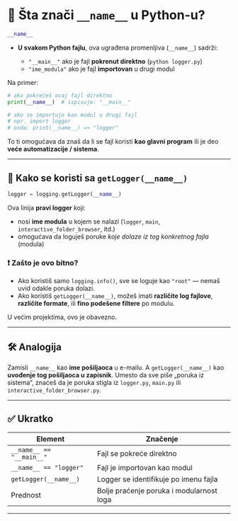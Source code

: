 # 📌 Šta znači `__name__` u Python-u?

```python
__name__
```

* **U svakom Python fajlu**, ova ugrađena promenljiva (`__name__`) sadrži:

  * `"__main__"` ako je fajl **pokrenut direktno** (`python logger.py`)
  * `"ime_modula"` ako je fajl **importovan** u drugi modul

Na primer:

```python
# ako pokrećeš ovaj fajl direktno
print(__name__)  # ispisuje: "__main__"

# ako se importuje kao modul u drugi fajl
# npr. import logger
# onda: print(__name__) => "logger"
```

To ti omogućava da znaš da li se fajl koristi **kao glavni program** ili je deo **veće automatizacije / sistema**.

---

## 🧠 Kako se koristi sa `getLogger(__name__)`

```python
logger = logging.getLogger(__name__)
```

Ova linija **pravi logger** koji:

* nosi **ime modula** u kojem se nalazi (`logger`, `main`, `interactive_folder_browser`, itd.)
* omogućava da loguješ poruke *koje dolaze iz tog konkretnog fajla* (modula)

### ❗ Zašto je ovo bitno?

* Ako koristiš samo `logging.info()`, sve se loguje kao `"root"` — nemaš uvid odakle poruka dolazi.
* Ako koristiš `getLogger(__name__)`, možeš imati **različite log fajlove**, **različite formate**, ili **fino podešene filtere** po modulu.

U većim projektima, ovo je obavezno.

---

## 🛠️ Analogija

Zamisli `__name__` kao **ime pošiljaoca** u e-mailu.
A `getLogger(__name__)` kao **uvođenje tog pošiljaoca u zapisnik**. Umesto da sve piše „poruka iz sistema“, znaćeš da je poruka stigla iz `logger.py`, `main.py` ili `interactive_folder_browser.py`.

---

## ✅ Ukratko

| Element                  | Značenje                                 |
| ------------------------ | ---------------------------------------- |
| `__name__ == "__main__"` | Fajl se pokreće direktno                 |
| `__name__ == "logger"`   | Fajl je importovan kao modul             |
| `getLogger(__name__)`    | Logger se identifikuje po imenu fajla    |
| Prednost                 | Bolje praćenje poruka i modularnost loga |

---

